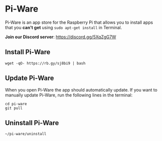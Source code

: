 # Pi-Ware
Pi-Ware is an app store for the Raspberry Pi that allows you to install apps that you **can't get** using `sudo apt-get install` in Terminal.

**Join our Discord server**: https://discord.gg/5XqZgG7W

## Install Pi-Ware
```
wget -qO- https://rb.gy/sj8bi9 | bash
```

## Update Pi-Ware
When you open Pi-Ware the app should automatically update. If you want to manually update Pi-Ware, run the following lines in the terminal:
```
cd pi-ware
git pull
```

## Uninstall Pi-Ware
```
~/pi-ware/uninstall
```

